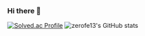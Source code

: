 ### Hi there 👋

[![Solved.ac Profile](http://mazassumnida.wtf/api/generate_badge?boj=syc9278)](https://solved.ac/syc9278)
![zerofe13's GitHub stats](https://github-readme-stats.vercel.app/api?username=zerofe13&show_icons=true&theme=tokyonight) 

<!--
**zerofe13/zerofe13** is a ✨ _special_ ✨ repository because its `README.md` (this file) appears on your GitHub profile.

Here are some ideas to get you started:

- 🔭 I’m currently working on ...
- 🌱 I’m currently learning ...
- 👯 I’m looking to collaborate on ...
- 🤔 I’m looking for help with ...
- 💬 Ask me about ...
- 📫 How to reach me: ...
- 😄 Pronouns: ...
- ⚡ Fun fact: ...
-->

